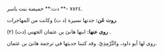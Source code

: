 ٧٨٢٤ -** دت:** حميضة بنت ياسر.

**روت عَن:** جدتها نسيرة (د ت) وكانت من المهاجرات.

**روى عنها:** ابنها هانئ بن عثمان الجهني (دت) (٢) .

روى لها أبو داود، والتِّرْمِذِيّ. وقد كتبنا حديثها في ترجمة هانئ بن عثمان.